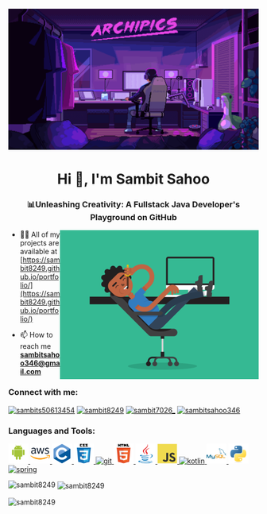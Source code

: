 [![MasterHead](https://github.com/sambit8249/sambit8249/blob/main/banner.gif)](https://github.com/subhrajit369/subhrajit369/blob/main/banner.gif)
<h1 align="center">Hi 👋, I'm Sambit Sahoo</h1>
<h3 align="center">📊Unleashing Creativity: A Fullstack Java Developer's Playground on GitHub</h3>
<img align="right" alt="Coding" width="400" src="https://github.com/sambit8249/sambit8249/blob/main/Bkg.gif">

- 👨‍💻 All of my projects are available at [https://sambit8249.github.io/portfolio/](https://sambit8249.github.io/portfolio/)

- 📫 How to reach me **sambitsahoo346@gmail.com**

<h3 align="left">Connect with me:</h3>
<p align="left">
<a href="https://twitter.com/sambits50613454" target="blank"><img align="center" src="https://raw.githubusercontent.com/rahuldkjain/github-profile-readme-generator/master/src/images/icons/Social/twitter.svg" alt="sambits50613454" height="30" width="40" /></a>
<a href="https://linkedin.com/in/sambit8249" target="blank"><img align="center" src="https://raw.githubusercontent.com/rahuldkjain/github-profile-readme-generator/master/src/images/icons/Social/linked-in-alt.svg" alt="sambit8249" height="30" width="40" /></a>
<a href="https://instagram.com/sambit7026_" target="blank"><img align="center" src="https://raw.githubusercontent.com/rahuldkjain/github-profile-readme-generator/master/src/images/icons/Social/instagram.svg" alt="sambit7026_" height="30" width="40" /></a>
<a href="https://www.hackerrank.com/sambitsahoo346" target="blank"><img align="center" src="https://raw.githubusercontent.com/rahuldkjain/github-profile-readme-generator/master/src/images/icons/Social/hackerrank.svg" alt="sambitsahoo346" height="30" width="40" /></a>
</p>

<h3 align="left">Languages and Tools:</h3>
<p align="left"> <a href="https://developer.android.com" target="_blank" rel="noreferrer"> <img src="https://raw.githubusercontent.com/devicons/devicon/master/icons/android/android-original-wordmark.svg" alt="android" width="40" height="40"/> </a> <a href="https://aws.amazon.com" target="_blank" rel="noreferrer"> <img src="https://raw.githubusercontent.com/devicons/devicon/master/icons/amazonwebservices/amazonwebservices-original-wordmark.svg" alt="aws" width="40" height="40"/> </a> <a href="https://www.cprogramming.com/" target="_blank" rel="noreferrer"> <img src="https://raw.githubusercontent.com/devicons/devicon/master/icons/c/c-original.svg" alt="c" width="40" height="40"/> </a> <a href="https://www.w3schools.com/css/" target="_blank" rel="noreferrer"> <img src="https://raw.githubusercontent.com/devicons/devicon/master/icons/css3/css3-original-wordmark.svg" alt="css3" width="40" height="40"/> </a> <a href="https://git-scm.com/" target="_blank" rel="noreferrer"> <img src="https://www.vectorlogo.zone/logos/git-scm/git-scm-icon.svg" alt="git" width="40" height="40"/> </a> <a href="https://www.w3.org/html/" target="_blank" rel="noreferrer"> <img src="https://raw.githubusercontent.com/devicons/devicon/master/icons/html5/html5-original-wordmark.svg" alt="html5" width="40" height="40"/> </a> <a href="https://www.java.com" target="_blank" rel="noreferrer"> <img src="https://raw.githubusercontent.com/devicons/devicon/master/icons/java/java-original.svg" alt="java" width="40" height="40"/> </a> <a href="https://developer.mozilla.org/en-US/docs/Web/JavaScript" target="_blank" rel="noreferrer"> <img src="https://raw.githubusercontent.com/devicons/devicon/master/icons/javascript/javascript-original.svg" alt="javascript" width="40" height="40"/> </a> <a href="https://kotlinlang.org" target="_blank" rel="noreferrer"> <img src="https://www.vectorlogo.zone/logos/kotlinlang/kotlinlang-icon.svg" alt="kotlin" width="40" height="40"/> </a> <a href="https://www.mysql.com/" target="_blank" rel="noreferrer"> <img src="https://raw.githubusercontent.com/devicons/devicon/master/icons/mysql/mysql-original-wordmark.svg" alt="mysql" width="40" height="40"/> </a> <a href="https://www.python.org" target="_blank" rel="noreferrer"> <img src="https://raw.githubusercontent.com/devicons/devicon/master/icons/python/python-original.svg" alt="python" width="40" height="40"/> </a> <a href="https://spring.io/" target="_blank" rel="noreferrer"> <img src="https://www.vectorlogo.zone/logos/springio/springio-icon.svg" alt="spring" width="40" height="40"/> </a> </p>


<p><img align="left" src="https://github-readme-stats.vercel.app/api/top-langs?username=sambit8249&show_icons=true&locale=en&layout=compact" alt="sambit8249" /></p>

<p>&nbsp;<img align="center" src="https://github-readme-stats.vercel.app/api?username=sambit8249&show_icons=true&locale=en" alt="sambit8249" /></p>

<p><img align="center" src="https://github-readme-streak-stats.herokuapp.com/?user=sambit8249&" alt="sambit8249" /></p>


